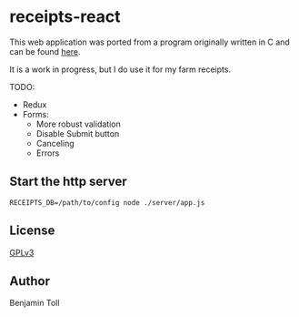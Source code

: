 # receipts-react

This web application was ported from a program originally written in C and can be found [here][1].

It is a work in progress, but I do use it for my farm receipts.

TODO:

- Redux
- Forms:
    + More robust validation
    + Disable Submit button
    + Canceling
    + Errors

## Start the http server

```
RECEIPTS_DB=/path/to/config node ./server/app.js
```

## License

[GPLv3](COPYING)

## Author

Benjamin Toll

[1]: https://github.com/btoll/receipts

